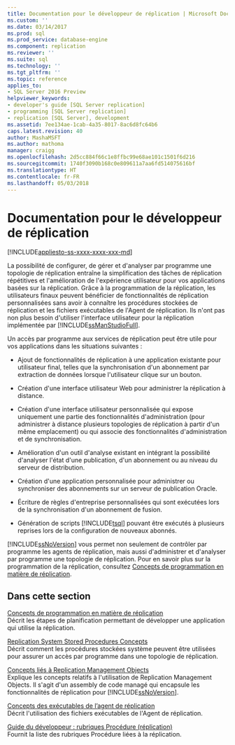 ```yaml
---
title: Documentation pour le développeur de réplication | Microsoft Docs
ms.custom: ''
ms.date: 03/14/2017
ms.prod: sql
ms.prod_service: database-engine
ms.component: replication
ms.reviewer: ''
ms.suite: sql
ms.technology: ''
ms.tgt_pltfrm: ''
ms.topic: reference
applies_to:
- SQL Server 2016 Preview
helpviewer_keywords:
- developer's guide [SQL Server replication]
- programming [SQL Server replication]
- replication [SQL Server], development
ms.assetid: 7ee134ae-1cab-4a35-8017-8ac6d8fc64b6
caps.latest.revision: 40
author: MashaMSFT
ms.author: mathoma
manager: craigg
ms.openlocfilehash: 2d5cc884f66c1e8ffbc99e68ae101c1501f6d216
ms.sourcegitcommit: 1740f3090b168c0e809611a7aa6fd514075616bf
ms.translationtype: HT
ms.contentlocale: fr-FR
ms.lasthandoff: 05/03/2018
---
```

# <a name="replication-developer-documentation"></a>Documentation pour le développeur de réplication
[!INCLUDE[appliesto-ss-xxxx-xxxx-xxx-md](../../../includes/appliesto-ss-xxxx-xxxx-xxx-md.md)]

  La possibilité de configurer, de gérer et d'analyser par programme une topologie de réplication entraîne la simplification des tâches de réplication répétitives et l'amélioration de l'expérience utilisateur pour vos applications basées sur la réplication. Grâce à la programmation de la réplication, les utilisateurs finaux peuvent bénéficier de fonctionnalités de réplication personnalisées sans avoir à connaître les procédures stockées de réplication et les fichiers exécutables de l'Agent de réplication. Ils n'ont pas non plus besoin d'utiliser l'interface utilisateur pour la réplication implémentée par [!INCLUDE[ssManStudioFull](../../../includes/ssmanstudiofull-md.md)].  
  
 Un accès par programme aux services de réplication peut être utile pour vos applications dans les situations suivantes :  
  
-   Ajout de fonctionnalités de réplication à une application existante pour utilisateur final, telles que la synchronisation d'un abonnement par extraction de données lorsque l'utilisateur clique sur un bouton.  
  
-   Création d'une interface utilisateur Web pour administrer la réplication à distance.  
  
-   Création d'une interface utilisateur personnalisée qui expose uniquement une partie des fonctionnalités d'administration (pour administrer à distance plusieurs topologies de réplication à partir d'un même emplacement) ou qui associe des fonctionnalités d'administration et de synchronisation.  
  
-   Amélioration d'un outil d'analyse existant en intégrant la possibilité d'analyser l'état d'une publication, d'un abonnement ou au niveau du serveur de distribution.  
  
-   Création d'une application personnalisée pour administrer ou synchroniser des abonnements sur un serveur de publication Oracle.  
  
-   Écriture de règles d'entreprise personnalisées qui sont exécutées lors de la synchronisation d'un abonnement de fusion.  
  
-   Génération de scripts [!INCLUDE[tsql](../../../includes/tsql-md.md)] pouvant être exécutés à plusieurs reprises lors de la configuration de nouveaux abonnés.  
  
 [!INCLUDE[ssNoVersion](../../../includes/ssnoversion-md.md)] vous permet non seulement de contrôler par programme les agents de réplication, mais aussi d'administrer et d'analyser par programme une topologie de réplication. Pour en savoir plus sur la programmation de la réplication, consultez [Concepts de programmation en matière de réplication](../../../relational-databases/replication/concepts/replication-programming-concepts.md).  
  
## <a name="in-this-section"></a>Dans cette section  
 [Concepts de programmation en matière de réplication](../../../relational-databases/replication/concepts/replication-programming-concepts.md)  
 Décrit les étapes de planification permettant de développer une application qui utilise la réplication.  
  
 [Replication System Stored Procedures Concepts](../../../relational-databases/replication/concepts/replication-system-stored-procedures-concepts.md)  
 Décrit comment les procédures stockées système peuvent être utilisées pour assurer un accès par programme dans une topologie de réplication.  
  
 [Concepts liés à Replication Management Objects](../../../relational-databases/replication/concepts/replication-management-objects-concepts.md)  
 Explique les concepts relatifs à l'utilisation de Replication Management Objects. Il s'agit d'un assembly de code managé qui encapsule les fonctionnalités de réplication pour [!INCLUDE[ssNoVersion](../../../includes/ssnoversion-md.md)].   
  
 [Concepts des exécutables de l’agent de réplication](../../../relational-databases/replication/concepts/replication-agent-executables-concepts.md)  
 Décrit l'utilisation des fichiers exécutables de l'Agent de réplication.  
  
 [Guide du développeur : rubriques Procédure &#40;réplication&#41;](../../../relational-databases/replication/concepts/developer-s-guide-how-to-topics-replication.md)  
 Fournit la liste des rubriques Procédure liées à la réplication.  
  
  

